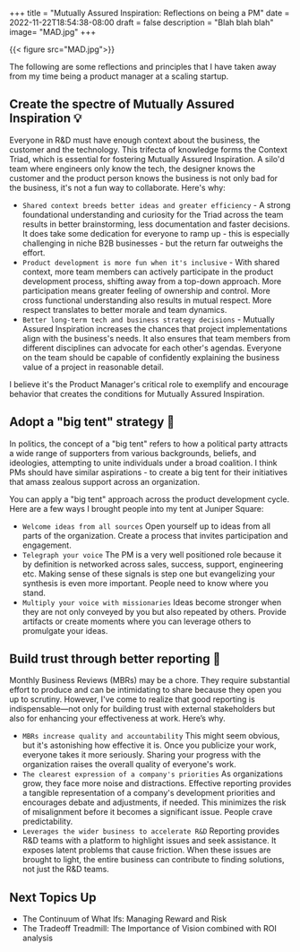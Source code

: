 +++
title = "Mutually Assured Inspiration: Reflections on being a PM"
date = 2022-11-22T18:54:38-08:00
draft = false
description = "Blah blah blah"
image= "MAD.jpg"
+++

{{< figure src="MAD.jpg">}}

The following are some reflections and principles that I have taken away from my time being a product manager at a scaling startup. 

## Create the spectre of Mutually Assured Inspiration 💡

Everyone in R&D must have enough context about the business, the customer and the technology. This trifecta of knowledge forms the Context Triad, which is essential for fostering Mutually Assured Inspiration. A silo'd team where engineers only know the tech, the designer knows the customer and the product person knows the business is not only bad for the business, it's not a fun way to collaborate. Here's why:
- `Shared context breeds better ideas and greater efficiency` - A strong foundational understanding and curiosity for the Triad across the team results in better brainstorming, less documentation and faster decisions. It does take some dedication for everyone to ramp up - this is especially challenging in niche B2B businesses - but the return far outweighs the effort.
- `Product development is more fun when it's inclusive` - With shared context, more team members can actively participate in the product development process, shifting away from a top-down approach. More participation means greater feeling of ownership and control. More cross functional understanding also results in mutual respect. More respect translates to better morale and team dynamics. 
- `Better long-term tech and business strategy decisions` - Mutually Assured Inspiration increases the chances that project implementations align with the business's needs. It also ensures that team members from different disciplines can advocate for each other's agendas. Everyone on the team should be capable of confidently explaining the business value of a project in reasonable detail.

I believe it's the Product Manager's critical role to exemplify and encourage behavior that creates the conditions for Mutually Assured Inspiration.

## Adopt a "big tent" strategy 🎪

In politics, the concept of a "big tent" refers to how a political party attracts a wide range of supporters from various backgrounds, beliefs, and ideologies, attempting to unite individuals under a broad coalition. I think PMs should have similar aspirations - to create a big tent for their initiatives that amass zealous support across an organization. 

You can apply a "big tent" approach across the product development cycle. Here are a few ways I brought people into my tent at Juniper Square: 
- `Welcome ideas from all sources` Open yourself up to ideas from all parts of the organization. Create a process that invites participation and engagement. 
- `Telegraph your voice` The PM is a very well positioned role because it by definition is networked across sales, success, support, engineering etc. Making sense of these signals is step one but evangelizing your synthesis is even more important. People need to know where you stand.
- `Multiply your voice with missionaries` Ideas become stronger when they are not only conveyed by you but also repeated by others. Provide artifacts or create moments where you can leverage others to promulgate your ideas. 

## Build trust through better reporting 🔎

Monthly Business Reviews (MBRs) may be a chore. They require substantial effort to produce and can be intimidating to share because they open you up to scrutiny. However, I've come to realize that good reporting is indispensable—not only for building trust with external stakeholders but also for enhancing your effectiveness at work. Here’s why. 
- `MBRs increase quality and accountability` This might seem obvious, but it's astonishing how effective it is. Once you publicize your work, everyone takes it more seriously. Sharing your progress with the organization raises the overall quality of everyone's work.  
- `The clearest expression of a company's priorities` As organizations grow, they face more noise and distractions. Effective reporting provides a tangible representation of a company's development priorities and encourages debate and adjustments, if needed. This minimizes the risk of misalignment before it becomes a significant issue. People crave predictability.
- `Leverages the wider business to accelerate R&D` Reporting provides R&D teams with a platform to highlight issues and seek assistance. It exposes latent problems that cause friction. When these issues are brought to light, the entire business can contribute to finding solutions, not just the R&D teams. 

## Next Topics Up
- The Continuum of What Ifs: Managing Reward and Risk
- The Tradeoff Treadmill: The Importance of Vision combined with ROI analysis



